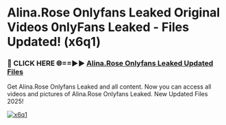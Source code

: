 # Alina.Rose Onlyfans Leaked Original Videos 0nlyFans Leaked - Files Updated! (x6q1)

<h3>🔴 CLICK HERE 🌐==►► <a href="https://tinyurl.com/4seja8ks" rel="nofollow">Alina.Rose Onlyfans Leaked Updated Files</a></h3>

Get Alina.Rose Onlyfans Leaked and all content. Now you can access all videos and pictures of Alina.Rose Onlyfans Leaked. New Updated Files 2025!

[![x6q1](https://i.imgur.com/EWjZXRe.gif)](https://tinyurl.com/4seja8ks)
